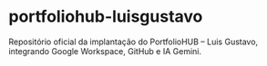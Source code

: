 # portfoliohub-luisgustavo
Repositório oficial da implantação do PortfolioHUB – Luis Gustavo, integrando Google Workspace, GitHub e IA Gemini.
